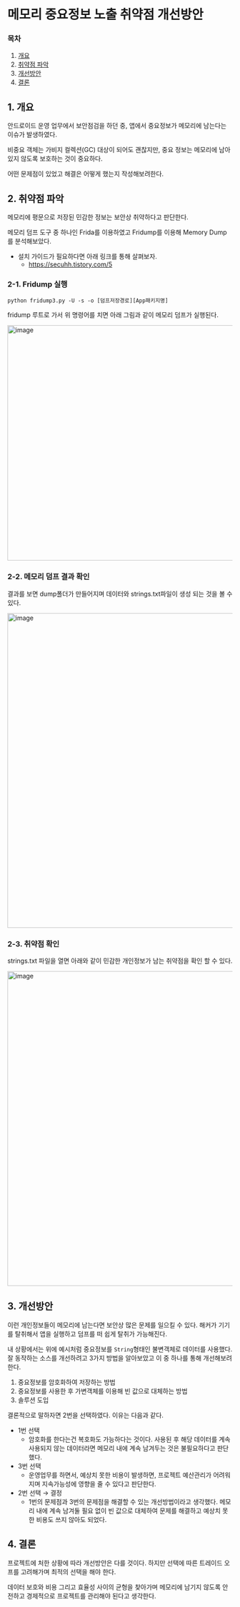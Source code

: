 # 메모리 중요정보 노출 취약점 개선방안

### 목차

1. [개요](#1-개요)
2. [취약점 파악](#2-취약점-파악)
3. [개선방안](#3-개선방안)
4. [결론](#4-결론)

## 1. 개요

안드로이드 운영 업무에서 보안점검을 하던 중, 앱에서 중요정보가 메모리에 남는다는 이슈가 발생하였다.

비중요 객체는 가비지 컬렉션(GC) 대상이 되어도 괜찮지만, 중요 정보는 메모리에 남아 있지 않도록 보호하는 것이 중요하다.

어떤 문제점이 있었고 해결은 어떻게 했는지 작성해보려한다.

## 2. 취약점 파악

메모리에 평문으로 저장된 민감한 정보는 보안상 취약하다고 판단한다.

메모리 덤프 도구 중 하나인 Frida를 이용하였고 Fridump를 이용해 Memory Dump를 분석해보았다.

- 설치 가이드가 필요하다면 아래 링크를 통해 살펴보자.
    - https://secuhh.tistory.com/5

### 2-1. Fridump 실행

```
python fridump3.py -U -s -o [덤프저장경로][App패키지명]
```

fridump 루트로 가서 위 명령어를 치면 아래 그림과 같이 메모리 덤프가 실행된다.

<img width="527" alt="image" src="https://github.com/Jammini/TIL/assets/59176149/23ea7873-c3b6-4193-8d11-2686745ac2d0">

### 2-2. 메모리 덤프 결과 확인

결과를 보면 dump폴더가 만들어지며 데이터와 strings.txt파일이 생성 되는 것을 볼 수 있다.

<img width="705" alt="image" src="https://github.com/Jammini/TIL/assets/59176149/d4b2886c-f0de-4242-96d3-ee5713ff426b">

### 2-3. 취약점 확인

strings.txt 파일을 열면 아래와 같이 민감한 개인정보가 남는 취약점을 확인 할 수 있다.

<img width="705" alt="image" src="https://github.com/Jammini/TIL/assets/59176149/27c741aa-2f80-4bb2-a9c9-ea6b132bc5a7">

## 3. 개선방안

이런 개인정보들이 메모리에 남는다면 보안상 많은 문제를 일으킬 수 있다. 해커가 기기를 탈취해서 앱을 실행하고 덤프를 떠 쉽게 탈취가 가능해진다.

내 상황에서는 위에 예시처럼 중요정보를 `String`형태인 불변객체로 데이터를 사용했다. 잘 동작하는 소스를 개선하려고 3가지 방법을 알아보았고 이 중 하나를 통해 개선해보려한다.

1. 중요정보를 암호화하여 저장하는 방법
2. 중요정보를 사용한 후 가변객체를 이용해 빈 값으로 대체하는 방법
3. 솔루션 도입

결론적으로 말하자면 2번을 선택하였다. 이유는 다음과 같다.

- 1번 선택
    - 암호화를 한다는건 복호화도 가능하다는 것이다. 사용된 후 해당 데이터를 계속 사용되지 않는 데이터라면 메모리 내에 계속 남겨두는 것은 불필요하다고 판단했다.
- 3번 선택
    - 운영업무를 하면서, 예상치 못한 비용이 발생하면, 프로젝트 예산관리가 어려워 지며 지속가능성에 영향을 줄 수 있다고 판단한다.
- 2번 선택 → 결정
    - 1번의 문제점과 3번의 문제점을 해결할 수 있는 개선방법이라고 생각했다. 메모리 내에 계속 남겨둘 필요 없이 빈 값으로 대체하여 문제를 해결하고 예상치 못한 비용도 쓰지 않아도 되었다.

## 4. 결론

프로젝트에 처한 상황에 따라 개선방안은 다를 것이다. 하지만 선택에 따른 트레이드 오프를 고려해가며 최적의 선택을 해야 한다.

데이터 보호와 비용 그리고 효율성 사이의 균형을 찾아가며 메모리에 남기지 않도록 안전하고 경제적으로 프로젝트를 관리해야 된다고 생각한다.